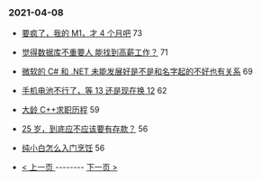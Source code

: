 ### 2021-04-08 
- [要疯了，我的 M1，才 4 个月吧](https://www.v2ex.com/t/768960) 73
- [觉得数据库不重要人 能找到高薪工作？](https://www.v2ex.com/t/768867) 71
- [微软的 C# 和 .NET 未能发展好是不是和名字起的不好也有关系](https://www.v2ex.com/t/768962) 69
- [手机电池不行了，等 13 还是现在换 12](https://www.v2ex.com/t/768842) 62
- [大龄 C++求职历程](https://www.v2ex.com/t/769036) 59
- [25 岁，到底应不应该要有存款？](https://www.v2ex.com/t/769087) 56
- [纯小白怎么入门烹饪](https://www.v2ex.com/t/768868) 56 

- [ < 上一页 ](https://github.com/able8/v2ex-hot-record/blob/master/2021-04-07.md) -------- [ 下一页 > ](https://github.com/able8/v2ex-hot-record/blob/master/2021-04-09.md)